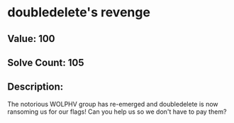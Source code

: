 # doubledelete's revenge
## Value: 100
## Solve Count: 105
## Description:
The notorious WOLPHV group has re-emerged and doubledelete is now ransoming us for our flags! Can you help us so we don't have to pay them?

